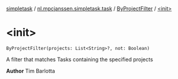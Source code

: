 [simpletask](../../index.md) / [nl.mpcjanssen.simpletask.task](../index.md) / [ByProjectFilter](index.md) / [&lt;init&gt;](.)

# &lt;init&gt;

`ByProjectFilter(projects: List<String>?, not: Boolean)`

A filter that matches Tasks containing the specified projects

**Author**
Tim Barlotta

